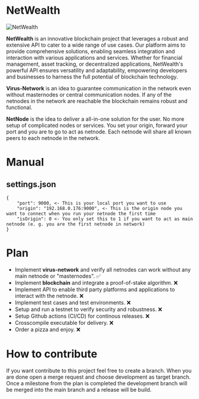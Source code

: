 # NetWealth

![NetWealth](https://github.com/MrVistos/netwealth/blob/main/icons/icon.png?raw=true)

**NetWealth** is an innovative blockchain project that leverages a robust and extensive API to cater to a wide range of use cases. Our platform aims to provide comprehensive solutions, enabling seamless integration and interaction with various applications and services. Whether for financial management, asset tracking, or decentralized applications, NetWealth's powerful API ensures versatility and adaptability, empowering developers and businesses to harness the full potential of blockchain technology.

**Virus-Network** is an idea to guarantee communication in the network even without masternodes or central communication nodes. If any of the netnodes in the network are reachable the blockchain remains robust and functional.

**NetNode** is the idea to deliver a all-in-one solution for the user. No more setup of complicated nodes or services. You set your origin, forward your port and you are to go to act as netnode. Each netnode will share all known peers to each netnode in the network. 

# Manual
## settings.json
```
{
    "port": 9000, <- This is your local port you want to use
    "origin": "192.168.0.176:9000", <- This is the origin node you want to connect when you run your netnode the first time
    "isOrigin": 0 <- You only set this to 1 if you want to act as main netnode (e. g. you are the first netnode in network)
}
```


# Plan
- Implement **virus-network** and verify all netnodes can work without any main netnode or "masternodes". ✅
- Implement **blockchain** and integrate a proof-of-stake algorithm. ❌
- Implement API to enable third party platforms and applications to interact with the netnode. ❌
- Implement test cases and test environments. ❌
- Setup and run a testnet to verify security and robustness. ❌
- Setup Github actions (CI/CD) for continous releases. ❌
- Crosscompile executable for delivery. ❌
- Order a pizza and enjoy. ❌

# How to contribute
If you want contribute to this project feel free to create a branch. When you are done open a merge request and choose development as target branch.
Once a milestone from the plan is completed the development branch will be merged into the main branch and a release will be build.